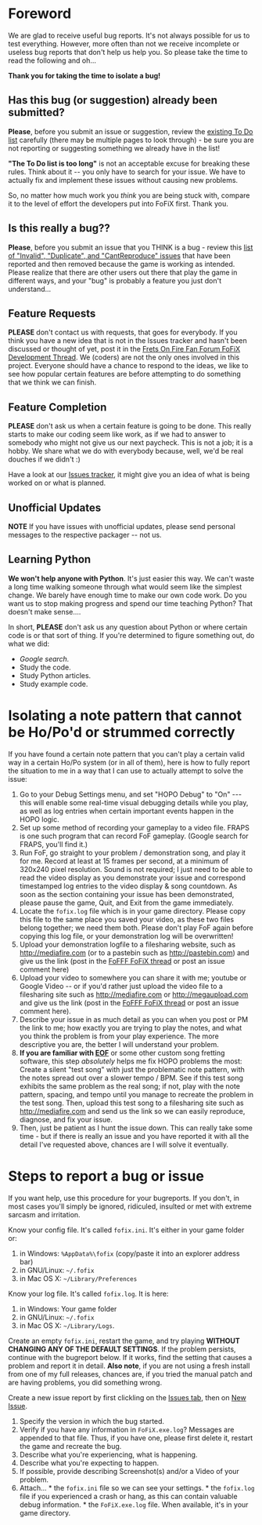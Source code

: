 

# Foreword #
We are glad to receive useful bug reports. It's not always possible for us to test everything. However, more often than not we receive incomplete or useless bug reports that don't help us help you. So please take the time to read the following and oh...

**Thank you for taking the time to isolate a bug!**


## Has this bug (or suggestion) already been submitted? ##
**Please**, before you submit an issue or suggestion, review the [existing To Do list](http://code.google.com/p/fofix/issues/list?can=2&q=&sort=priority) carefully (there may be multiple pages to look through) - be sure you are not reporting or suggesting something we already have in the list!

**"The To Do list is too long"** is not an acceptable excuse for breaking these rules.  Think about it -- you only have to search for your issue.  We have to actually fix and implement these issues without causing new problems.

So, no matter how much work you _think_ you are being stuck with, compare it to the level of effort the developers put into FoFiX first.  Thank you.


## Is this really a bug?? ##
**Please**, before you submit an issue that you THINK is a bug - review this [list of "Invalid", "Duplicate", and "CantReproduce" issues](http://code.google.com/p/fofix/issues/list?can=1&q=status%3AInvalid%2CDuplicate%2CCantReproduce) that have been reported and then removed because the game is working as intended.  Please realize that there are other users out there that play the game in different ways, and your "bug" is probably a feature you just don't understand...


## Feature Requests ##
**PLEASE** don't contact us with requests, that goes for everybody. If you think you have a new idea that is not in the Issues tracker and hasn't been discussed or thought of yet, post it in the [Frets On Fire Fan Forum FoFiX Development Thread](http://www.fretsonfire.net/forums/viewtopic.php?f=11&t=25040). We (coders) are not the only ones involved in this project. Everyone should have a chance to respond to the ideas, we like to see how popular certain features are before attempting to do something that we think we can finish.


## Feature Completion ##
**PLEASE** don't ask us when a certain feature is going to be done. This really starts to make our coding seem like work, as if we had to answer to somebody who might not give us our next paycheck. This is not a job; it is a hobby. We share what we do with everybody because, well, we'd be real douches if we didn't :)

Have a look at our [Issues tracker](http://code.google.com/p/fofix/issues/list?can=2&q=&sort=priority), it might give you an idea of what is being worked on or what is planned.


## Unofficial Updates ##
**NOTE** If you have issues with unofficial updates, please send personal messages to the respective packager -- not us.


## Learning Python ##
**We won't help anyone with Python**. It's just easier this way.  We can't waste a long time walking someone through what would seem like the simplest change.  We barely have enough time to make our own code work.  Do you want us to stop making progress and spend our time teaching Python?  That doesn't make sense....

In short, **PLEASE** don't ask us any question about Python or where certain code is or that sort of thing.
If you're determined to figure something out, do what we did:
  * _Google search._
  * Study the code.
  * Study Python articles.
  * Study example code.


# Isolating a note pattern that cannot be Ho/Po'd or strummed correctly #
If you have found a certain note pattern that you can't play a certain valid way
in a certain Ho/Po system (or in all of them), here is how to fully report the
situation to me in a way that I can use to actually attempt to solve the issue:

  1. Go to your Debug Settings menu, and set "HOPO Debug" to "On" --- this will enable some real-time visual debugging details while you play, as well as log entries when certain important events happen in the HOPO logic.
  1. Set up some method of recording your gameplay to a video file. FRAPS is one such program that can record FoF gameplay. (Google search for FRAPS, you'll find it.)
  1. Run FoF, go straight to your problem / demonstration song, and play it for me. Record at least at 15 frames per second, at a minimum of 320x240 pixel resolution.  Sound is not required; I just need to be able to read the video display as you demonstrate your issue and correspond timestamped log entries to the video display & song countdown. As soon as the section containing your issue has been demonstrated, please pause the game, Quit, and Exit from the game immediately.
  1. Locate the `fofix.log` file which is in your game directory. Please copy this file to the same place you saved your video, as these two files belong together; we need them both. Please don't play FoF again before copying this log file, or your demonstration log will be overwritten!
  1. Upload your demonstration logfile to a filesharing website, such as http://mediafire.com (or to a pastebin such as http://pastebin.com) and give us the link (post in the [FoFFF FoFiX thread](http://www.fretsonfire.net/forums/viewforum.php?f=32) or post an issue comment here)
  1. Upload your video to somewhere you can share it with me; youtube or Google Video -- or if you'd rather just upload the video file to a filesharing site such as http://mediafire.com or http://megaupload.com and give us the link (post in the [FoFFF FoFiX thread](http://www.fretsonfire.net/forums/viewforum.php?f=32) or post an issue comment here).
  1. Describe your issue in as much detail as you can when you post or PM the link to me; how exactly you are trying to play the notes, and what you think the problem is from your play experience.  The more descriptive you are, the better I will understand your problem.
  1. **If you are familiar with [EOF](http://www.t3-i.com/eof.htm)** or some other custom song fretting software, this step _absolutely_ helps me fix HOPO problems the most: Create a silent "test song" with just the problematic note pattern, with the notes spread out over a slower tempo / BPM.  See if this test song exhibits the same problem as the real song; if not, play with the note pattern, spacing, and tempo until you manage to recreate the problem in the test song.  Then, upload this test song to a filesharing site such as http://mediafire.com and send us the link so we can easily reproduce, diagnose, and fix your issue.
  1. Then, just be patient as I hunt the issue down. This can really take some time - but if there is really an issue and you have reported it with all the detail I've requested above, chances are I will solve it eventually.


# Steps to report a bug or issue #
If you want help, use this procedure for your bugreports. If you don't, in most cases you'll simply be ignored, ridiculed, insulted or met with extreme sarcasm and irritation.

Know your config file. It's called `fofix.ini`. It's either in your game folder or:
  1. in Windows: `%AppData%\fofix` (copy/paste it into an explorer address bar)
  1. in GNU/Linux: `~/.fofix`
  1. in Mac OS X: `~/Library/Preferences`

Know your log file. It's called `fofix.log`. It is here:
  1. in Windows: Your game folder
  1. in GNU/Linux: `~/.fofix`
  1. in Mac OS X: `~/Library/Logs`.

Create an empty `fofix.ini`, restart the game, and try playing **WITHOUT CHANGING ANY OF THE DEFAULT SETTINGS**. If the problem persists, continue with the bugreport below. If it works, find the setting that causes a problem and report it in detail. **Also note**, if you are not using a fresh install from one of my full releases, chances are, if you tried the manual patch and are having problems, you did something wrong.

Create a new issue report by first clickling on the [Issues tab](http://code.google.com/p/fofix/issues/list), then on [New Issue](http://code.google.com/p/fofix/issues/entry).
  1. Specify the version in which the bug started.
  1. Verify if you have any information in `FoFiX.exe.log`? Messages are appended to that file. Thus, if you have one, please first delete it, restart the game and recreate the bug.
  1. Describe what you're experiencing, what is happening.
  1. Describe what you're expecting to happen.
  1. If possible, provide describing Screenshot(s) and/or a Video of your problem.
  1. Attach...
    * the `fofix.ini` file so we can see your settings.
    * the `fofix.log` file if you experienced a crash or hang, as this can contain valuable debug information.
    * the `FoFiX.exe.log` file. When available, it's in your game directory.